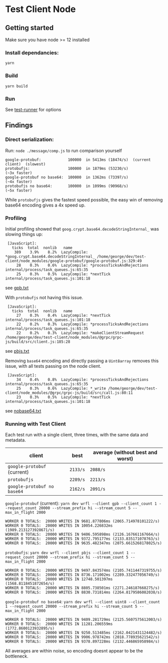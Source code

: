 # Test Client Node

## Getting started

Make sure you have node >= 12 installed

### Install dependancies:

```
yarn
```

### Build

```
yarn build
```

### Run

See [test-runner](test-runner/readme.md) for options

## Findings

### Direct serialization:

Run: `node ./message/comp.js` to run comparison yourself

```
google-protobuf:            100000  in 5413ms (18474/s)  (current client)  (slowest)
protobufjs:                 100000  in 1879ms (53230/s)                    (~3x faster)
google-protobuf no base64:  100000  in 1362ms (73397/s)                    (~4x faster)
protobufjs no base64:       100000  in 1099ms (90968/s)                    (~5x faster)
```

While `protobufjs` gives the fastest speed possible, the easy win of removing base64 encoding gives a 4x speed up.

### Profiling

Initial profiling showed that `goog.crypt.base64.decodeStringInternal_` was slowing things up:

```
 [JavaScript]:
   ticks  total  nonlib   name
    389    3.9%    8.2%  LazyCompile: *goog.crypt.base64.decodeStringInternal_ /home/george/dev/test-client/node_modules/google-protobuf/google-protobuf.js:329:49
     28    0.3%    0.6%  LazyCompile: *processTicksAndRejections internal/process/task_queues.js:65:35
     25    0.3%    0.5%  LazyCompile: *nextTick internal/process/task_queues.js:101:18
```

see [gpb.txt](./test-runner/profiling/gpb.txt)

With `protobufjs` not having this issue.

```
 [JavaScript]:
   ticks  total  nonlib   name
     27    0.3%    0.4%  LazyCompile: *nextTick internal/process/task_queues.js:101:18
     22    0.2%    0.3%  LazyCompile: *processTicksAndRejections internal/process/task_queues.js:65:35
     22    0.2%    0.3%  LazyCompile: *makeClientStreamRequest /home/george/dev/test-client/node_modules/@grpc/grpc-js/build/src/client.js:185:28
```

see [pbjs.txt](./test-runner/profiling/pbjs.txt)

Removing `base64` encoding and directly passing a `Uint8array` removes this issue, with all tests passing on the node client.

```
 [JavaScript]:
     34    0.4%    0.8%  LazyCompile: *processTicksAndRejections internal/process/task_queues.js:65:35
     25    0.3%    0.6%  LazyCompile: *_write /home/george/dev/test-client/node_modules/@grpc/grpc-js/build/src/call.js:80:11
     23    0.3%    0.5%  LazyCompile: *nextTick internal/process/task_queues.js:101:18
```

see [nobase64.txt](./test-runner/profiling/nobase64.txt)

### Running with Test Client

Each test run with a single client, three times, with the same data and metadata.

| client                      | best     | average (without best and worst) |
| --------------------------- | -------- | -------------------------------- |
| `google-protobuf` (current) | `2133/s` | `2088/s`                         |
| `protobufjs`                | `2289/s` | `2213/s`                         |
| `google-protobuf no base64` | `2162/s` | `2091/s`                         |

`google-protobuf` (current):
`yarn dev wrfl --client gpb --client_count 1 --request_count 20000 --stream_prefix hi --stream_count 5 --max_in_flight 2000`

```
WORKER 0 TOTALS:  20000 WRITES IN 9681.877806ms (2065.714978101222/s)
WORKER 0 TOTALS:  20000 WRITES IN 10054.226832ms (1989.2131273928671/s)
WORKER 0 TOTALS:  20000 WRITES IN 9406.595898ms (2126.167661167664/s)
WORKER 0 TOTALS:  20000 WRITES IN 9372.795177ms (2133.835171078763/s)
WORKER 0 TOTALS:  20000 WRITES IN 9635.482347ms (2075.6615268178025/s)
```

`protobufjs`:
`yarn dev wrfl --client pbjs --client_count 1 --request_count 20000 --stream_prefix hi --stream_count 5 --max_in_flight 2000`

```
WORKER 0 TOTALS:  20000 WRITES IN 9497.843574ms (2105.7411447319755/s)
WORKER 0 TOTALS:  20000 WRITES IN 8736.171002ms (2289.332477056749/s)
WORKER 0 TOTALS:  20000 WRITES IN 12748.501397ms (1568.8118451872654/s)
WORKER 0 TOTALS:  20000 WRITES IN 8805.738501ms (2271.246187668275/s)
WORKER 0 TOTALS:  20000 WRITES IN 8830.731814ms (2264.8179586082038/s)
```

`google-protobuf no base64`:
`yarn dev wrfl --client uint8 --client_count 1 --request_count 20000 --stream_prefix hi --stream_count 5 --max_in_flight 2000`

```
WORKER 0 TOTALS:  20000 WRITES IN 9409.281729ms (2125.5607575612003/s)
WORKER 0 TOTALS:  20000 WRITES IN 11281.206559ms (1772.8600123932895/s)
WORKER 0 TOTALS:  20000 WRITES IN 9250.513485ms (2162.0421431124482/s)
WORKER 0 TOTALS:  20000 WRITES IN 9906.978742ms (2018.778935621542/s)
WORKER 0 TOTALS:  20000 WRITES IN 9378.897228ms (2132.446865958984/s)
```

All averages are within noise, so encoding doesnt appear to be the bottleneck.

